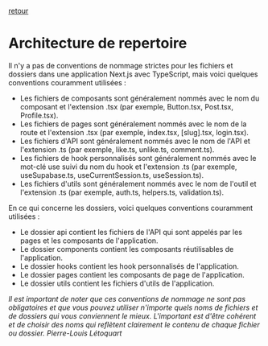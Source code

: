 [retour](../README.md)

# Architecture de repertoire

Il n'y a pas de conventions de nommage strictes pour les fichiers et dossiers dans une application Next.js avec TypeScript, mais voici quelques conventions couramment utilisées :

- Les fichiers de composants sont généralement nommés avec le nom du composant et l'extension .tsx (par exemple, Button.tsx, Post.tsx, Profile.tsx).
- Les fichiers de pages sont généralement nommés avec le nom de la route et l'extension .tsx (par exemple, index.tsx, [slug].tsx, login.tsx).
- Les fichiers d'API sont généralement nommés avec le nom de l'API et l'extension .ts (par exemple, like.ts, unlike.ts, comment.ts).
- Les fichiers de hook personnalisés sont généralement nommés avec le mot-clé use suivi du nom du hook et l'extension .ts (par exemple, useSupabase.ts, useCurrentSession.ts, useSession.ts).
- Les fichiers d'utils sont généralement nommés avec le nom de l'outil et l'extension .ts (par exemple, auth.ts, helpers.ts, validation.ts).

En ce qui concerne les dossiers, voici quelques conventions couramment utilisées :

- Le dossier api contient les fichiers de l'API qui sont appelés par les pages et les composants de l'application.
- Le dossier components contient les composants réutilisables de l'application.
- Le dossier hooks contient les hook personnalisés de l'application.
- Le dossier pages contient les composants de page de l'application.
- Le dossier utils contient les fichiers d'utils de l'application.

*Il est important de noter que ces conventions de nommage ne sont pas obligatoires et que vous pouvez utiliser n'importe quels noms de fichiers et de dossiers qui vous conviennent le mieux. L'important est d'être cohérent et de choisir des noms qui reflètent clairement le contenu de chaque fichier ou dossier.
Pierre-Louis Létoquart*

